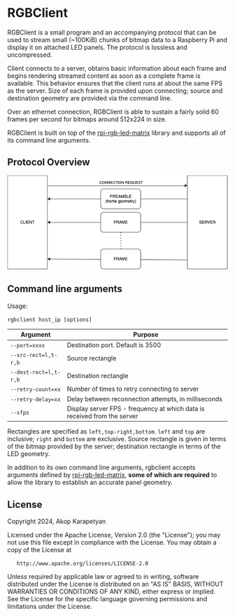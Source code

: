 RGBClient
===
RGBClient is a small program and an accompanying protocol that can be used
to stream small (~100KiB) chunks of bitmap data to a Raspberry Pi and display
it on attached LED panels. The protocol is lossless and uncompressed.

Client connects to a server, obtains basic information about each frame and 
begins rendering streamed content as soon as a complete frame is available. 
This behavior ensures that the client runs at about the same FPS as the server.
Size of each frame is provided upon connecting; source and destination geometry
are provided via the command line.

Over an ethernet connection, RGBClient is able to sustain a fairly solid
60 frames per second for bitmaps around 512x224 in size.

RGBClient is built on top of the
[rpi-rgb-led-matrix](https://github.com/hzeller/rpi-rgb-led-matrix)
library and supports all of its command line arguments.

## Protocol Overview

![Img](../doc/rgbc-protocol.png)

## Command line arguments

Usage:

```
rgbclient host_ip [options]
```

| Argument | Purpose |
|---|---|
| `--port=xxxx` | Destination port. Default is 3500 |
| `--src-rect=l,t-r,b` | Source rectangle |
| `--dest-rect=l,t-r,b` | Destination rectangle |
| `--retry-count=xx` | Number of times to retry connecting to server |
| `--retry-delay=xx` | Delay between reconnection attempts, in milliseconds |
| `--sfps` | Display server FPS - frequency at which data is received from the server|

Rectangles are specified as `left,top-right,bottom`. `left` and `top` are
inclusive; `right` and `bottom` are exclusive. Source rectangle is given
in terms of the bitmap provided by the server; destination rectangle
in terms of the LED geometry.

In addition to its own command line arguments, rgbclient accepts arguments
defined by
[rpi-rgb-led-matrix](https://github.com/hzeller/rpi-rgb-led-matrix?tab=readme-ov-file#changing-parameters-via-command-line-flags), 
**some of which are required** to allow the library to
establish an accurate panel geometry.

## License

   Copyright 2024, Akop Karapetyan

   Licensed under the Apache License, Version 2.0 (the "License");
   you may not use this file except in compliance with the License.
   You may obtain a copy of the License at

       http://www.apache.org/licenses/LICENSE-2.0

   Unless required by applicable law or agreed to in writing, software
   distributed under the License is distributed on an "AS IS" BASIS,
   WITHOUT WARRANTIES OR CONDITIONS OF ANY KIND, either express or implied.
   See the License for the specific language governing permissions and
   limitations under the License.
